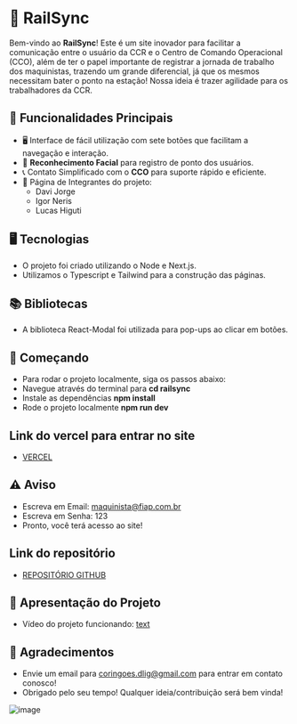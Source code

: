 # 🚄 RailSync

Bem-vindo ao **RailSync**! Este é um site inovador para facilitar a comunicação entre o usuário da CCR e o Centro de Comando Operacional (CCO), além de ter o papel importante de registrar a jornada de trabalho dos maquinistas, trazendo um grande diferencial, já que os mesmos necessitam bater o ponto na estação! Nossa ideia é trazer agilidade para os trabalhadores da CCR.

## 🌟 Funcionalidades Principais

- 🖥️ Interface de fácil utilização com sete botões que facilitam a navegação e interação.
- 📸 **Reconhecimento Facial** para registro de ponto dos usuários.
- 📞 Contato Simplificado com o **CCO** para suporte rápido e eficiente.
- 👥 Página de Integrantes do projeto:
  - Davi Jorge
  - Igor Neris
  - Lucas Higuti


## 🖥️ Tecnologias 
- O projeto foi criado utilizando o Node e Next.js.
- Utilizamos o Typescript e Tailwind para a construção das páginas.

## 📚 Bibliotecas
- A biblioteca React-Modal foi utilizada para pop-ups ao clicar em botões.

## 🚀 Começando
- Para rodar o projeto localmente, siga os passos abaixo:
- Navegue através do terminal para  **cd railsync**
- Instale as dependências **npm install**
- Rode o projeto localmente **npm run dev**



## Link do vercel para entrar no site 

- [VERCEL](https://ccr-rail-sync-git-master-dluigs-projects.vercel.app?_vercel_share=RRSel09mAmTQDRAT6BAo1WnFWV5cNj4W)


## ⚠️ Aviso

- Escreva em Email: maquinista@fiap.com.br
- Escreva em Senha: 123
- Pronto, você terá acesso ao site!


## Link do repositório
- [REPOSITÓRIO GITHUB](https://github.com/DLuIg/CCR-RailSync/tree/master)

## 📼 Apresentação do Projeto
- Vídeo do projeto funcionando: [text](https://youtu.be/-vKAL2PTstg)

## 💬 Agradecimentos
- Envie um email para coringoes.dlig@gmail.com para entrar em contato conosco!
- Obrigado pelo seu tempo! Qualquer ideia/contribuição será bem vinda!

![image](https://github.com/user-attachments/assets/82df0bee-3023-4193-ac05-05847d1f9926)
